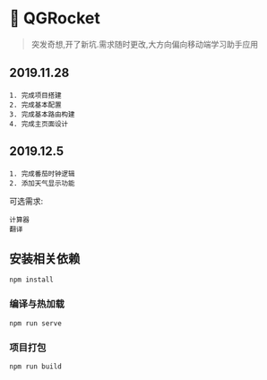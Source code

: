 # :rocket: QGRocket

> 突发奇想,开了新坑.需求随时更改,大方向偏向移动端学习助手应用

## 2019.11.28

    1. 完成项目搭建
    2. 完成基本配置
    3. 完成基本路由构建
    4. 完成主页面设计

## 2019.12.5

    1. 完成番茄时钟逻辑
    2. 添加天气显示功能

可选需求:

    计算器
    翻译

## 安装相关依赖

```
npm install
```

### 编译与热加载

```
npm run serve
```

### 项目打包

```
npm run build
```
